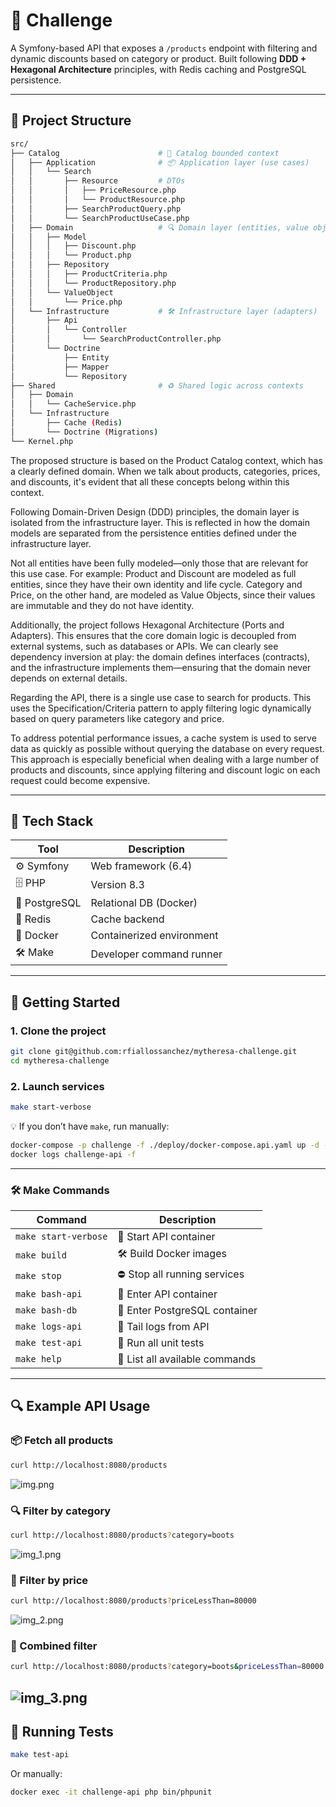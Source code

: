 # 🛒 Challenge

A Symfony-based API that exposes a `/products` endpoint with filtering and dynamic discounts based on category or product. 
Built following **DDD + Hexagonal Architecture** principles, with Redis caching and PostgreSQL persistence.

---

## 📁 Project Structure

```bash
src/
├── Catalog                      # 🧠 Catalog bounded context
│   ├── Application              # 📦 Application layer (use cases)
│   │   └── Search
│   │       ├── Resource         # DTOs
│   │       │   ├── PriceResource.php
│   │       │   └── ProductResource.php
│   │       ├── SearchProductQuery.php
│   │       └── SearchProductUseCase.php
│   ├── Domain                   # 🔍 Domain layer (entities, value objects)
│   │   ├── Model
│   │   │   ├── Discount.php
│   │   │   └── Product.php
│   │   ├── Repository
│   │   │   ├── ProductCriteria.php
│   │   │   └── ProductRepository.php
│   │   └── ValueObject
│   │       └── Price.php
│   └── Infrastructure           # 🛠️ Infrastructure layer (adapters)
│       ├── Api
│       │   └── Controller
│       │       └── SearchProductController.php
│       └── Doctrine
│           ├── Entity
│           ├── Mapper
│           └── Repository
├── Shared                       # ♻️ Shared logic across contexts
│   ├── Domain
│   │   └── CacheService.php
│   └── Infrastructure
│       ├── Cache (Redis)
│       └── Doctrine (Migrations)
└── Kernel.php                  
```

The proposed structure is based on the Product Catalog context, which has a clearly defined domain.
When we talk about products, categories, prices, and discounts, it's evident that all these concepts belong 
within this context.

Following Domain-Driven Design (DDD) principles, the domain layer is isolated from the infrastructure layer.
This is reflected in how the domain models are separated from the persistence entities defined under the 
infrastructure layer.

Not all entities have been fully modeled—only those that are relevant for this use case. For example:
Product and Discount are modeled as full entities, since they have their own identity and life cycle.
Category and Price, on the other hand, are modeled as Value Objects, since their values are immutable 
and they do not have identity.

Additionally, the project follows Hexagonal Architecture (Ports and Adapters).
This ensures that the core domain logic is decoupled from external systems, such as databases or APIs.
We can clearly see dependency inversion at play: the domain defines interfaces (contracts), and the infrastructure implements them—ensuring that the domain never depends on external details.

Regarding the API, there is a single use case to search for products.
This uses the Specification/Criteria pattern to apply filtering logic dynamically based on query parameters like category and price.

To address potential performance issues, a cache system is used to serve data as quickly as possible without querying the database on every request.
This approach is especially beneficial when dealing with a large number of products and discounts, since applying filtering and discount logic on each request could become expensive.

---

## 🧰 Tech Stack

| Tool         | Description                |
|--------------|----------------------------|
| ⚙️ Symfony    | Web framework (6.4)        |
| 🗄️ PHP        | Version 8.3                |
| 🐘 PostgreSQL | Relational DB (Docker)     |
| 🔌 Redis      | Cache backend              |
| 🐳 Docker     | Containerized environment  |
| 🛠️ Make       | Developer command runner   |

---

## 🚀 Getting Started

### 1. Clone the project

```bash
git clone git@github.com:rfiallossanchez/mytheresa-challenge.git
cd mytheresa-challenge
```

### 2. Launch services

```bash
make start-verbose
```

💡 If you don’t have `make`, run manually:

```bash
docker-compose -p challenge -f ./deploy/docker-compose.api.yaml up -d --remove-orphans
docker logs challenge-api -f
```

---

### 🛠️ Make Commands

| Command              | Description                                  |
|----------------------|----------------------------------------------|
| `make start-verbose` | 🚀 Start API container                       |
| `make build`         | 🛠️ Build Docker images                       |
| `make stop`          | ⛔ Stop all running services                 |
| `make bash-api`      | 🐚 Enter API container                       |
| `make bash-db`       | 🐘 Enter PostgreSQL container                |
| `make logs-api`      | 📄 Tail logs from API                        |
| `make test-api`      | 🧪 Run all unit tests                        |
| `make help`          | 📖 List all available commands               |

---

## 🔍 Example API Usage

### 📦 Fetch all products

```bash
curl http://localhost:8080/products
```
![img.png](img.png)

### 🔍 Filter by category

```bash
curl http://localhost:8080/products?category=boots
```
![img_1.png](img_1.png)

### 💸 Filter by price

```bash
curl http://localhost:8080/products?priceLessThan=80000
```
![img_2.png](img_2.png)

### 🧪 Combined filter

```bash
curl http://localhost:8080/products?category=boots&priceLessThan=80000
```

![img_3.png](img_3.png)
---

## 🧪 Running Tests

```bash
make test-api
```

Or manually:

```bash
docker exec -it challenge-api php bin/phpunit
```